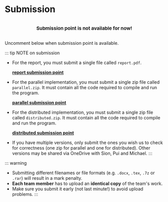 # Submission

<div class="warning custom-block" style="padding: 15px; text-align: center; font-size: 15px;">
<strong>Submission point is not available for now!</strong>
</div>

Uncomment below when submission point is available.

::: tip NOTE on submission

- For the report, you must submit a single file called `report.pdf`.
  
  [**report submission point**](https://www.ole.bris.ac.uk/webapps/assignment/uploadAssignment?content_id=_8308812_1&course_id=_257215_1&group_id=&mode=cpview)

- For the parallel implementation, you must submit a single zip file called `parallel.zip`. It must contain all the code required to compile and run the program.

  [**parallel submission point**](https://www.ole.bris.ac.uk/webapps/assignment/uploadAssignment?content_id=_8309899_1&course_id=_257215_1&group_id=&mode=cpview)
- For the distributed implementation, you must submit a single zip file called `distributed.zip`. It must contain all the code required to compile and run the program.

  [**distributed submission point**](https://www.ole.bris.ac.uk/webapps/assignment/uploadAssignment?content_id=_8309900_1&course_id=_257215_1&group_id=&mode=cpview)
- If you have multiple versions, only submit the ones you wish us to check for correctness (one zip for parallel and one for distributed). Other versions may be shared via OneDrive with Sion, Pui and Michael.
:::

::: warning

- Submitting different filenames or file formats (e.g. `.docx`, `.tex`, `.7z` or `.rar`) will result in a mark penalty.
- **Each team member** has to upload an **identical copy** of the team's work.
- Make sure you submit it early (not last minute!) to avoid upload problems.
:::
